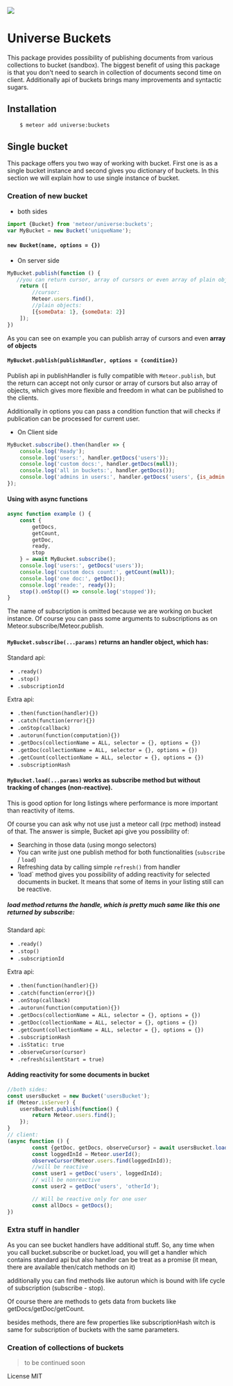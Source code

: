 <a href="http://vazco.eu"><img src="https://vazco.eu/universe-banner.png" /></a>

# Universe Buckets
This package provides possibility of publishing documents
from various collections to bucket (sandbox).
The biggest benefit of using this package is that
you don't need to search in collection of documents
second time on client.
Additionally api of buckets brings many improvements and syntactic sugars.

## Installation
```sh
    $ meteor add universe:buckets
```
## Single bucket
This package offers you two way of working with bucket.
First one is as a single bucket instance and second gives you dictionary of buckets.
In this section we will explain how to use single instance of bucket.

### Creation of new bucket

- both sides

```js
import {Bucket} from 'meteor/universe:buckets';
var MyBucket = new Bucket('uniqueName');
```

#### `new Bucket(name, options = {})`


- On server side

```js
MyBucket.publish(function () {
   //you can return cursor, array of cursors or even array of plain objects
    return ([
        //cursor:
        Meteor.users.find(),
        //plain objects:
        [{someData: 1}, {someData: 2}]
    ]);
})
```
As you can see on example you can publish array of cursors and even **array of objects**

#### `MyBucket.publish(publishHandler, options = {condition})`

Publish api in publishHandler is fully compatible with `Meteor.publish`,
but the return can accept not only cursor or array of cursors but also array of objects,
which gives more flexible and freedom in what can be published to the clients.

Additionally in options you can pass a condition function that will checks if publication
can be processed for current user.


- On Client side

```js
MyBucket.subscribe().then(handler => {
    console.log('Ready');
    console.log('users:', handler.getDocs('users'));
    console.log('custom docs:', handler.getDocs(null));
    console.log('all in buckets:', handler.getDocs());
    console.log('admins in users:', handler.getDocs('users', {is_admin: true}, {limit:2}));
});
```


#### Using with async functions

```js
async function example () {
    const {
        getDocs,
        getCount,
        getDoc,
        ready,
        stop
    } = await MyBucket.subscribe();
    console.log('users:', getDocs('users'));
    console.log('custom docs count:', getCount(null));
    console.log('one doc:', getDoc());
    console.log('reade:', ready());
    stop().onStop(() => console.log('stopped'));
}
```

The name of subscription is omitted because we are working on bucket instance.
Of course you can pass some arguments to subscriptions as on Meteor.subscribe/Meteor.publish.


#### `MyBucket.subscribe(...params)` returns an handler object, which has:

Standard api:

- `.ready()`
- `.stop()`
- `.subscriptionId`

Extra api:

- `.then(function(handler){})`
- `.catch(function(error){})`
- `.onStop(callback)`
- `.autorun(function(computation){})`
- `.getDocs(collectionName = ALL, selector = {}, options = {})`
- `.getDoc(collectionName = ALL, selector = {}, options = {})`
- `.getCount(collectionName = ALL, selector = {}, options = {})`
- `.subscriptionHash`

#### `MyBucket.load(...params)` works as subscribe method but without tracking of changes (non-reactive).
This is good option for long listings where performance is more important than reactivity of items. 

Of course you can ask why not use just a meteor call (rpc method) instead of that.
The answer is simple, Bucket api give you possibility of:

- Searching in those data (using mongo selectors)
- You can write just one publish method for both functionalities (`subscribe` / `load`)
- Refreshing data by calling simple `refresh()` from handler
- 'load` method gives you possibility of adding reactivity for selected documents in bucket. It means that some of items in your listing still can be reactive. 

##### load method returns the handle, which is pretty much same like this one returned by subscribe:

Standard api:

- `.ready()`
- `.stop()`
- `.subscriptionId`

Extra api:

- `.then(function(handler){})`
- `.catch(function(error){})`
- `.onStop(callback)`
- `.autorun(function(computation){})`
- `.getDocs(collectionName = ALL, selector = {}, options = {})`
- `.getDoc(collectionName = ALL, selector = {}, options = {})`
- `.getCount(collectionName = ALL, selector = {}, options = {})`
- `.subscriptionHash`
- `.isStatic: true`
- `.observeCursor(cursor)`
- `.refresh(silentStart = true)`

#### Adding reactivity for some documents in bucket

```js
//both sides:
const usersBucket = new Bucket('usersBucket');
if (Meteor.isServer) {
    usersBucket.publish(function() {
        return Meteor.users.find();
    });
}
// client:
(async function () {
        const {getDoc, getDocs, observeCursor} = await usersBucket.load();
        const loggedInId = Meteor.userId();
        observeCursor(Meteor.users.find(loggedInId));
        //will be reactive
        const user1 = getDoc('users', loggedInId);
        // will be nonreactive
        const user2 = getDoc('users', 'otherId');

        // Will be reactive only for one user
        const allDocs = getDocs();
})
```


### Extra stuff in handler
As you can see bucket handlers have additional stuff.
So, any time when you call bucket.subscribe or bucket.load,
you will get a handler which contains standard api but also handler can be treat as a promise (it mean, there are available then/catch methods on it)

additionally you can find methods like autorun which is bound with life cycle of subscription (subscribe - stop).

Of course there are methods to gets data from buckets like getDocs/getDoc/getCount.

besides methods, there are few properties like subscriptionHash
witch is same for subscription of buckets with the same parameters. 


### Creation of collections of buckets
> to be continued soon

License MIT
